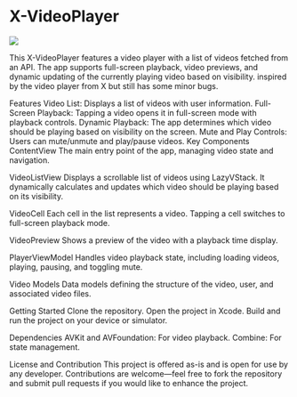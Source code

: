 # X-VideoPlayer

![](demo1.gif)


This X-VideoPlayer features a video player with a list of videos fetched from an API. The app supports full-screen playback, video previews, and dynamic updating of the currently playing video based on visibility. inspired by the video player from X but still has some minor bugs. 

Features
Video List: Displays a list of videos with user information.
Full-Screen Playback: Tapping a video opens it in full-screen mode with playback controls.
Dynamic Playback: The app determines which video should be playing based on visibility on the screen.
Mute and Play Controls: Users can mute/unmute and play/pause videos.
Key Components
ContentView
The main entry point of the app, managing video state and navigation.

VideoListView
Displays a scrollable list of videos using LazyVStack. It dynamically calculates and updates which video should be playing based on its visibility.

VideoCell
Each cell in the list represents a video. Tapping a cell switches to full-screen playback mode.


VideoPreview
Shows a preview of the video with a playback time display.


PlayerViewModel
Handles video playback state, including loading videos, playing, pausing, and toggling mute.


Video Models
Data models defining the structure of the video, user, and associated video files.


Getting Started
Clone the repository.
Open the project in Xcode.
Build and run the project on your device or simulator.

Dependencies
AVKit and AVFoundation: For video playback.
Combine: For state management.

License and Contribution
This project  is offered as-is and is open for use by any developer. Contributions are welcome—feel free to fork the repository and submit pull requests if you would like to enhance the project.